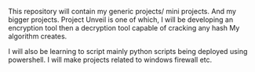 This repository will contain my generic projects/ mini projects.
And my bigger projects.
Project Unveil is one of which, I will be developing an encryption tool then a decryption tool capable of cracking any hash My algorithm creates. 


I will also be learning to script mainly python scripts being deployed using powershell. I will make projects related to windows firewall etc. 
